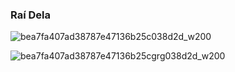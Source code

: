 ### Raí Dela

![bea7fa407ad38787e47136b25c038d2d_w200](https://github.com/Raizinhoo/Raizinhoo/assets/99194148/84488952-837a-4a18-987e-bf9973403ddf)




![bea7fa407ad38787e47136b25cgrg038d2d_w200](https://github.com/Raizinhoo/Raizinhoo/assets/99194148/bd45981d-6659-4354-a0de-dd5503aa4f43)



